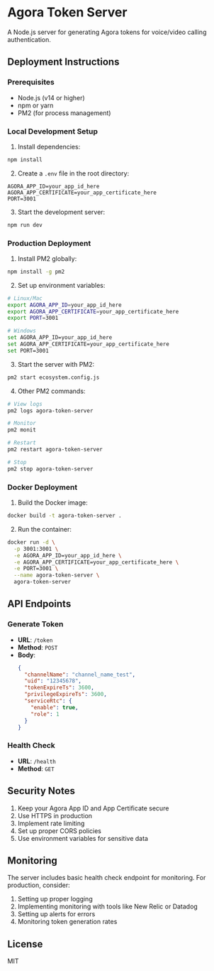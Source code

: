 # Agora Token Server

A Node.js server for generating Agora tokens for voice/video calling authentication.

## Deployment Instructions

### Prerequisites
- Node.js (v14 or higher)
- npm or yarn
- PM2 (for process management)

### Local Development Setup

1. Install dependencies:
```bash
npm install
```

2. Create a `.env` file in the root directory:
```
AGORA_APP_ID=your_app_id_here
AGORA_APP_CERTIFICATE=your_app_certificate_here
PORT=3001
```

3. Start the development server:
```bash
npm run dev
```

### Production Deployment

1. Install PM2 globally:
```bash
npm install -g pm2
```

2. Set up environment variables:
```bash
# Linux/Mac
export AGORA_APP_ID=your_app_id_here
export AGORA_APP_CERTIFICATE=your_app_certificate_here
export PORT=3001

# Windows
set AGORA_APP_ID=your_app_id_here
set AGORA_APP_CERTIFICATE=your_app_certificate_here
set PORT=3001
```

3. Start the server with PM2:
```bash
pm2 start ecosystem.config.js
```

4. Other PM2 commands:
```bash
# View logs
pm2 logs agora-token-server

# Monitor
pm2 monit

# Restart
pm2 restart agora-token-server

# Stop
pm2 stop agora-token-server
```

### Docker Deployment

1. Build the Docker image:
```bash
docker build -t agora-token-server .
```

2. Run the container:
```bash
docker run -d \
  -p 3001:3001 \
  -e AGORA_APP_ID=your_app_id_here \
  -e AGORA_APP_CERTIFICATE=your_app_certificate_here \
  -e PORT=3001 \
  --name agora-token-server \
  agora-token-server
```

## API Endpoints

### Generate Token
- **URL**: `/token`
- **Method**: `POST`
- **Body**:
  ```json
  {
    "channelName": "channel_name_test",
    "uid": "12345678",
    "tokenExpireTs": 3600,
    "privilegeExpireTs": 3600,
    "serviceRtc": {
      "enable": true,
      "role": 1
    }
  }
  ```

### Health Check
- **URL**: `/health`
- **Method**: `GET`

## Security Notes

1. Keep your Agora App ID and App Certificate secure
2. Use HTTPS in production
3. Implement rate limiting
4. Set up proper CORS policies
5. Use environment variables for sensitive data

## Monitoring

The server includes basic health check endpoint for monitoring. For production, consider:
1. Setting up proper logging
2. Implementing monitoring with tools like New Relic or Datadog
3. Setting up alerts for errors
4. Monitoring token generation rates

## License

MIT
